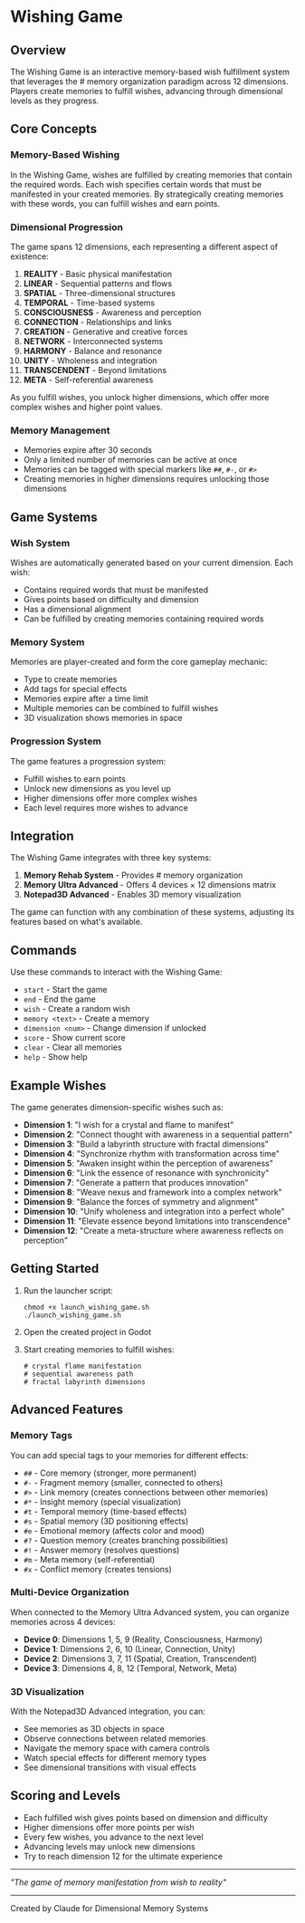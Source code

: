 # Wishing Game

## Overview

The Wishing Game is an interactive memory-based wish fulfillment system that leverages the # memory organization paradigm across 12 dimensions. Players create memories to fulfill wishes, advancing through dimensional levels as they progress.

## Core Concepts

### Memory-Based Wishing

In the Wishing Game, wishes are fulfilled by creating memories that contain the required words. Each wish specifies certain words that must be manifested in your created memories. By strategically creating memories with these words, you can fulfill wishes and earn points.

### Dimensional Progression

The game spans 12 dimensions, each representing a different aspect of existence:

1. **REALITY** - Basic physical manifestation
2. **LINEAR** - Sequential patterns and flows
3. **SPATIAL** - Three-dimensional structures
4. **TEMPORAL** - Time-based systems
5. **CONSCIOUSNESS** - Awareness and perception
6. **CONNECTION** - Relationships and links
7. **CREATION** - Generative and creative forces
8. **NETWORK** - Interconnected systems
9. **HARMONY** - Balance and resonance
10. **UNITY** - Wholeness and integration
11. **TRANSCENDENT** - Beyond limitations
12. **META** - Self-referential awareness

As you fulfill wishes, you unlock higher dimensions, which offer more complex wishes and higher point values.

### Memory Management

- Memories expire after 30 seconds
- Only a limited number of memories can be active at once
- Memories can be tagged with special markers like `##`, `#-`, or `#>`
- Creating memories in higher dimensions requires unlocking those dimensions

## Game Systems

### Wish System

Wishes are automatically generated based on your current dimension. Each wish:

- Contains required words that must be manifested
- Gives points based on difficulty and dimension
- Has a dimensional alignment
- Can be fulfilled by creating memories containing required words

### Memory System

Memories are player-created and form the core gameplay mechanic:

- Type to create memories
- Add tags for special effects
- Memories expire after a time limit
- Multiple memories can be combined to fulfill wishes
- 3D visualization shows memories in space

### Progression System

The game features a progression system:

- Fulfill wishes to earn points
- Unlock new dimensions as you level up
- Higher dimensions offer more complex wishes
- Each level requires more wishes to advance

## Integration

The Wishing Game integrates with three key systems:

1. **Memory Rehab System** - Provides # memory organization
2. **Memory Ultra Advanced** - Offers 4 devices × 12 dimensions matrix
3. **Notepad3D Advanced** - Enables 3D memory visualization

The game can function with any combination of these systems, adjusting its features based on what's available.

## Commands

Use these commands to interact with the Wishing Game:

- `start` - Start the game
- `end` - End the game
- `wish` - Create a random wish
- `memory <text>` - Create a memory
- `dimension <num>` - Change dimension if unlocked
- `score` - Show current score
- `clear` - Clear all memories
- `help` - Show help

## Example Wishes

The game generates dimension-specific wishes such as:

- **Dimension 1**: "I wish for a crystal and flame to manifest"
- **Dimension 2**: "Connect thought with awareness in a sequential pattern"
- **Dimension 3**: "Build a labyrinth structure with fractal dimensions"
- **Dimension 4**: "Synchronize rhythm with transformation across time"
- **Dimension 5**: "Awaken insight within the perception of awareness"
- **Dimension 6**: "Link the essence of resonance with synchronicity"
- **Dimension 7**: "Generate a pattern that produces innovation"
- **Dimension 8**: "Weave nexus and framework into a complex network"
- **Dimension 9**: "Balance the forces of symmetry and alignment"
- **Dimension 10**: "Unify wholeness and integration into a perfect whole"
- **Dimension 11**: "Elevate essence beyond limitations into transcendence"
- **Dimension 12**: "Create a meta-structure where awareness reflects on perception"

## Getting Started

1. Run the launcher script:
   ```
   chmod +x launch_wishing_game.sh
   ./launch_wishing_game.sh
   ```

2. Open the created project in Godot

3. Start creating memories to fulfill wishes:
   ```
   # crystal flame manifestation
   # sequential awareness path
   # fractal labyrinth dimensions
   ```

## Advanced Features

### Memory Tags

You can add special tags to your memories for different effects:

- `##` - Core memory (stronger, more permanent)
- `#-` - Fragment memory (smaller, connected to others)
- `#>` - Link memory (creates connections between other memories)
- `#*` - Insight memory (special visualization)
- `#t` - Temporal memory (time-based effects)
- `#s` - Spatial memory (3D positioning effects)
- `#e` - Emotional memory (affects color and mood)
- `#?` - Question memory (creates branching possibilities)
- `#!` - Answer memory (resolves questions)
- `#m` - Meta memory (self-referential)
- `#x` - Conflict memory (creates tensions)

### Multi-Device Organization

When connected to the Memory Ultra Advanced system, you can organize memories across 4 devices:

- **Device 0**: Dimensions 1, 5, 9 (Reality, Consciousness, Harmony)
- **Device 1**: Dimensions 2, 6, 10 (Linear, Connection, Unity)
- **Device 2**: Dimensions 3, 7, 11 (Spatial, Creation, Transcendent)
- **Device 3**: Dimensions 4, 8, 12 (Temporal, Network, Meta)

### 3D Visualization

With the Notepad3D Advanced integration, you can:

- See memories as 3D objects in space
- Observe connections between related memories
- Navigate the memory space with camera controls
- Watch special effects for different memory types
- See dimensional transitions with visual effects

## Scoring and Levels

- Each fulfilled wish gives points based on dimension and difficulty
- Higher dimensions offer more points per wish
- Every few wishes, you advance to the next level
- Advancing levels may unlock new dimensions
- Try to reach dimension 12 for the ultimate experience

---

*"The game of memory manifestation from wish to reality"*

---

Created by Claude for Dimensional Memory Systems